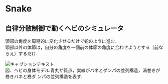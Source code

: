 # Snake
## 自律分散制御で動くヘビのシミュレータ
頭部の角度を周期的に変化させるだけで蛇のように進む． <br>
頭部以外の体節は，自分の角度を一個前の体節の角度に合わせようとする（前ならえ）するだけ．  <br>

![ キャプションテキスト](https://user-images.githubusercontent.com/81505634/114540484-8a08fa80-9c90-11eb-9acd-56963e3390b6.png)<br>
図．ヘビの身体モデル.青丸が質点，実線がバネとダンパの並列構造，渦巻きが巻きバネと巻ダ ンパの並列構造を表す.
